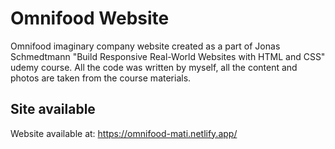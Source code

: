 # Omnifood Website
Omnifood  imaginary company website created as a part of Jonas Schmedtmann "Build Responsive Real-World Websites with HTML and CSS" udemy course.
All the code was written by myself, all the content and photos are taken from the course materials.

## Site available
Website available at: https://omnifood-mati.netlify.app/
